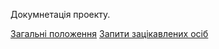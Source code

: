 Докумнетація проекту.

[Загальні положення](https://github.com/MkZb/ODB/blob/master/doc/documents.md)
[Запити зацікавлених осіб](https://github.com/MkZb/ODB/blob/master/doc/requests.md)
